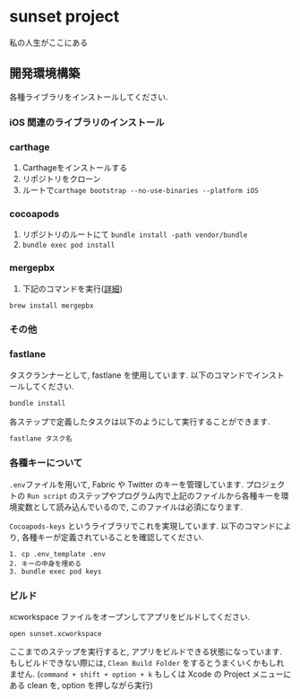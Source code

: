 # sunset project

私の人生がここにある

## 開発環境構築

各種ライブラリをインストールしてください.

### iOS 関連のライブラリのインストール
### carthage

1. Carthageをインストールする
2. リポジトリをクローン
3. ルートで`carthage bootstrap --no-use-binaries --platform iOS`

### cocoapods

1. リポジトリのルートにて `bundle install -path vendor/bundle`
2. `bundle exec pod install`

### mergepbx

1. 下記のコマンドを実行([詳細](http://qiita.com/kaneshin/items/1deebde685c973fda6b8))

```
brew install mergepbx
```

### その他
### fastlane
タスクランナーとして, fastlane を使用しています. 以下のコマンドでインストールしてください.

```ruby
bundle install
```

各ステップで定義したタスクは以下のようにして実行することができます.

```ruby
fastlane タスク名
```

### 各種キーについて

`.env`ファイルを用いて, Fabric や Twitter のキーを管理しています.
プロジェクトの `Run script` のステップやプログラム内で上記のファイルから各種キーを環境変数として読み込んでいるので, このファイルは必須になります.

`Cocoapods-keys` というライブラリでこれを実現しています. 以下のコマンドにより, 各種キーが定義されていることを確認してください.

```shell
1. cp .env_template .env
2. キーの中身を埋める
3. bundle exec pod keys
```

### ビルド
xcworkspace ファイルをオープンしてアプリをビルドしてください.
```shell
open sunset.xcworkspace
```

ここまでのステップを実行すると, アプリをビルドできる状態になっています.
もしビルドできない際には, `Clean Build Folder` をするとうまくいくかもしれません.
(`command + shift + option + k` もしくは Xcode の Project メニューにある clean を, option を押しながら実行)
